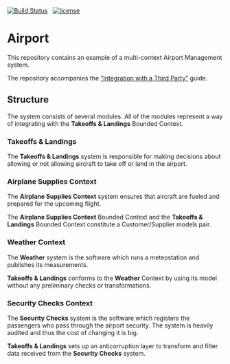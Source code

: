 [![Build Status][actions-badge]](https://github.com/spine-examples/airport/actions) &nbsp;
[![license][license-badge]](http://www.apache.org/licenses/LICENSE-2.0)

[actions-badge]: https://github.com/spine-examples/airport/workflows/CI/badge.svg?branch=master
[license-badge]: https://img.shields.io/badge/license-Apache%20License%202.0-blue.svg?style=flat

# Airport

This repository contains an example of a multi-context Airport Management system.

The repository accompanies the [“Integration with a Third Party”][integration] guide.

[integration]: https://spine.io/docs/guides/integration.html

## Structure

The system consists of several modules. All of the modules represent a way of integrating with
the **Takeoffs & Landings** Bounded Context.

### Takeoffs & Landings

The **Takeoffs & Landings** system is responsible for making decisions about allowing or not
allowing aircraft to take off or land in the airport.

### Airplane Supplies Context

The **Airplane Supplies Context** system ensures that aircraft are fueled and prepared for the
upcoming flight.

The **Airplane Supplies Context** Bounded Context and the **Takeoffs & Landings** Bounded Context
constitute a Customer/Supplier models pair.

### Weather Context

The **Weather** system is the software which runs a meteostation and publishes its measurements.

**Takeoffs & Landings** conforms to the **Weather** Context by using its model without any
preliminary checks or transformations.

### Security Checks Context

The **Security Checks** system is the software which registers the passengers who pass through
the airport security. The system is heavily audited and thus the cost of changing it is big.

**Takeoffs & Landings** sets up an anticorruption layer to transform and filter data received from
the **Security Checks** system.
